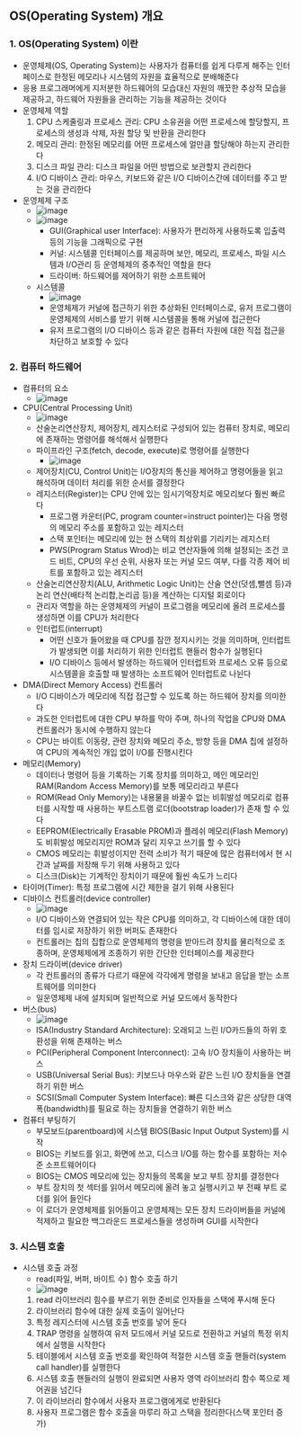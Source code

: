 ## OS(Operating System) 개요

### 1. OS(Operating System) 이란
- 운영체제(OS, Operating System)는 사용자가 컴퓨터를 쉽게 다루게 해주는 인터페이스로 한정된 메모리나 시스템의 자원을 효율적으로 분배해준다
- 응용 프로그래머에게 지저분한 하드웨어의 모습대신 자원의 깨끗한 추상적 모습을 제공하고, 하드웨어 자원들을 관리하는 기능을 제공하는 것이다
- 운영체제 역할
  1. CPU 스케줄링과 프로세스 관리: CPU 소유권을 어떤 프로세스에 할당할지, 프로세스의 생성과 삭제, 자원 할당 및 반환을 관리한다
  2. 메모리 관리: 한정된 메모리를 어떤 프로세스에 얼만큼 할당해야 하는지 관리한다
  3. 디스크 파일 관리: 디스크 파일을 어떤 방법으로 보관할지 관리한다
  4. I/O 디바이스 관리: 마우스, 키보드와 같은 I/O 디바이스간에 데이터를 주고 받는 것을 관리한다
- 운영체제 구조
  - ![image](https://github.com/kimho1wq/TIL/assets/15611500/f8442bba-fd65-4a43-a1f3-c5ba0e597c00)
  - ![image](https://github.com/kimho1wq/TIL/assets/15611500/ca6e4d20-7966-466f-9a41-66a7f739c631)
    - GUI(Graphical user Interface): 사용자가 편리하게 사용하도록 입출력등의 기능을 그래픽으로 구현
    - 커널: 시스템콜 인터페이스를 제공하며 보안, 메모리, 프로세스, 파일 시스템과 I/O관리 등 운영체제의 중추적인 역할을 한다
    - 드라이버: 하드웨어를 제어하기 위한 소프트웨어
  - 시스템콜
    - ![image](https://github.com/kimho1wq/TIL/assets/15611500/9acf384c-4ec4-456e-9b17-6764879ad0a4)
    - 운영체제가 커널에 접근하기 위한 추상화된 인터페이스로, 유저 프로그램이 운영체제의 서비스를 받기 위해 시스템콜을 통해 커널에 접근한다
    - 유저 프로그램의 I/O 디바이스 등과 같은 컴퓨터 자원에 대한 직접 접근을 차단하고 보호할 수 있다


### 2. 컴퓨터 하드웨어
- 컴퓨터의 요소
  - ![image](https://github.com/kimho1wq/TIL/assets/15611500/d268734a-2e08-4d55-9ca1-2c0a955ecfea)
- CPU(Central Processing Unit)
  - ![image](https://github.com/kimho1wq/TIL/assets/15611500/fd063350-f968-4cf1-b592-beba4a79a3f4)
  - 산술논리연산장치, 제어장치, 레지스터로 구성되어 있는 컴퓨터 장치로, 메모리에 존재하는 명령어를 해석해서 실행한다
  - 파이프라인 구조(fetch, decode, execute)로 명령어를 실행한다
    - ![image](https://github.com/kimho1wq/TIL/assets/15611500/beb30dda-3d5e-4519-abff-73db0cac7f61)
  - 제어장치(CU, Control Unit)는 I/O장치의 통신을 제어하고 명령어들을 읽고 해석하며 데이터 처리를 위한 순서를 결정한다
  - 레지스터(Register)는 CPU 안에 있는 임시기억장치로 메모리보다 훨씬 빠르다
    - 프로그램 카운터(PC, program counter=instruct pointer)는 다음 명령의 메모리 주소를 포함하고 있는 레지스터
    - 스택 포인터는 메모리에 있는 현 스택의 최상위를 기리키는 레지스터
    - PWS(Program Status Wrod)는 비교 연산자들에 의해 설정되는 조건 코드 비트, CPU의 우선 순위, 사용자 또는 커널 모드 여부, 다를 각종 제어 비트를 포함하고 있는 레지스터
  - 산술논리연산장치(ALU, Arithmetic Logic Unit)는 산술 연산(덧셈,뺄셈 등)과 논리 연산(배타적 논리합,논리곱 등)을 계산하는 디지털 회로이다
  - 관리자 역할을 하는 운영체제의 커널이 프로그램을 메모리에 올려 프로세스를 생성하면 이를 CPU가 처리한다
  - 인터럽트(interrupt)
    - 어떤 신호가 들어왔을 때 CPU를 잠깐 정지시키는 것을 의미하며, 인터럽트가 발생되면 이를 처리하기 위한 인터럽트 핸들러 함수가 실행된다
    - I/O 디바이스 등에서 발생하는 하드웨어 인터럽트와 프로세스 오류 등으로 시스템콜을 호출할 때 발생하는 소프트웨어 인터럽트로 나뉜다
- DMA(Direct Memory Access) 컨트롤러
  - I/O 디바이스가 메모리에 직접 접근할 수 있도록 하는 하드웨어 장치를 의미한다
  - 과도한 인터럽트에 대한 CPU 부하를 막아 주며, 하나의 작업을 CPU와 DMA 컨트롤러가 동시에 수행하지 않는다
  - CPU는 바이트 이동량, 관련 장치와 메모리 주소, 방향 등을 DMA 칩에 설정하여 CPU의 계속적인 개입 없이 I/O를 진행시킨다
- 메모리(Memory)
  - 데이터나 명령어 등을 기록하는 기록 장치를 의미하고, 메인 메모리인 RAM(Random Access Memory)를 보통 메모리라고 부른다
  - ROM(Read Only Memory)는 내용물을 바꿀수 없는 비휘발성 메모리로 컴퓨터를 시작할 때 사용하는 부트스트램 로더(bootstrap loader)가 존재 할 수 있다
  - EEPROM(Electrically Erasable PROM)과 플레쉬 메모리(Flash Memory)도 비휘발성 메모리지만 ROM과 달리 지우고 쓰기를 할 수 있다
  - CMOS 메모리는 휘발성이지만 전력 소비가 적기 때문에 많은 컴퓨터에서 현 시간과 날짜를 저장해 두기 위해 사용하고 있다
  - 디스크(Disk)는 기계적인 장치이기 때문에 훨씬 속도가 느리다
- 타이머(Timer): 특정 프로그램에 시간 제한을 걸기 위해 사용된다
- 디바이스 컨트롤러(device controller)
  - ![image](https://github.com/kimho1wq/TIL/assets/15611500/9b098d47-3c6f-47e7-a20b-8d1e198c715b)
  - I/O 디바이스와 연결되어 있는 작은 CPU를 의미하고, 각 디바이스에 대한 데이터를 임시로 저장하기 위한 버퍼도 존재한다
  - 컨트롤러는 칩의 집합으로 운영체제의 명령을 받아드려 장치를 물리적으로 조종하며, 운영체제에게 조종하기 위한 간단한 인터페이스를 제공한다
- 장치 드라이버(device driver)
  - 각 컨트롤러의 종류가 다르기 때문에 각각에게 명령을 보내고 응답을 받는 소프트웨어를 의미한다
  - 일운영체제 내에 설치되며 일반적으로 커널 모드에서 동작한다
- 버스(bus)
  - ![image](https://github.com/kimho1wq/TIL/assets/15611500/4c575543-0e9f-4f06-9fb5-1e21dcd7d068)
  - ISA(Industry Standard Architecture): 오래되고 느린 I/O카드들의 하위 호환성을 위해 존재하는 버스
  - PCI(Peripheral Component Interconnect): 고속 I/O 장치들이 사용하는 버스
  - USB(Universal Serial Bus): 키보드나 마우스와 같은 느린 I/O 장치들을 연결하기 위한 버스
  - SCSI(Small Computer System Interface): 빠른 디스크와 같은 상당한 대역폭(bandwidth)를 필요로 하는 장치들을 연결하기 위한 버스
- 컴퓨터 부팅하기
  - 부모보드(parentboard)에 시스템 BIOS(Basic Input Output System)를 시작
  - BIOS는 키보드를 읽고, 화면에 쓰고, 디스크 I/O를 하는 함수를 포함하는 저수준 소프트웨어이다
  - BIOS는 CMOS 메모리에 있는 장치들의 목록을 보고 부트 장치를 결정한다
  - 부트 장치의 첫 섹터를 읽어서 메모리에 올려 놓고 실행시키고 부 전째 부트 로더를 읽어 들인다
  - 이 로더가 운영체제를 읽어들이고 운영체제는 모든 장치 드라이버들을 커널에 적제하고 필요한 백그라운드 프로세스들을 생성하며 GUI를 시작한다


### 3. 시스템 호출
- 시스템 호출 과정
  - read(파일, 버퍼, 바이트 수) 함수 호출 하기
  - ![image](https://github.com/kimho1wq/TIL/assets/15611500/27c32ad0-bf5f-423e-a109-3acb4db4741d)
  1. read 라이브러리 힘수를 부르기 위한 준비로 인자들을 스택에 푸시해 둔다
  2. 라이브러리 함수에 대한 실제 호출이 일어난다
  3. 특정 레지스터에 시스템 호출 번호를 넣어 둔다
  4. TRAP 명령을 실행하여 유저 모드에서 커널 모드로 전환하고 커널의 특정 위치에서 실행을 시작한다
  5. 테이블에서 시스템 호출 번호를 확인하여 적절한 시스템 호출 핸들러(system call handler)를 실행한다
  6. 시스템 호출 핸들러의 실행이 완료되면 사용자 영역 라이브러리 함수 쪽으로 제어권을 넘긴다
  7. 이 라이브러리 함수에서 사용자 프로그램에게로 반환된다
  8. 사용자 프로그램은 함수 호출을 마루리 하고 스택을 정리한다(스택 포인터 증가)





                                     















          